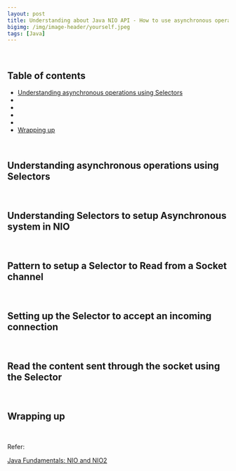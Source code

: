 ```yaml
---
layout: post
title: Understanding about Java NIO API - How to use asynchronous operations
bigimg: /img/image-header/yourself.jpeg
tags: [Java]
---
```





<br>

## Table of contents
- [Understanding asynchronous operations using Selectors](#)
- []()
- []()
- []()
- []()
- [Wrapping up](#wrapping-up)


<br>

## Understanding asynchronous operations using Selectors





<br>

## Understanding Selectors to setup Asynchronous system in NIO





<br>

## Pattern to setup a Selector to Read from a Socket channel





<br>

## Setting up the Selector to accept an incoming connection





<br>

## Read the content sent through the socket using the Selector






<br>

## Wrapping up




<br>

Refer:

[Java Fundamentals: NIO and NIO2]()